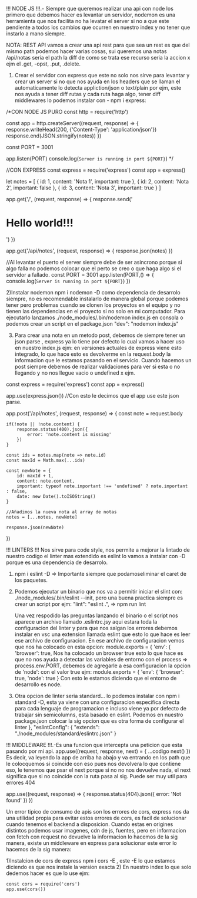 !!! NODE JS !!!.- Siempre que queremos realizar una api con node los primero que debemos hacer es levantar un servidor, nodemon es una herramienta que nos facilita no ha levatar el server si no a que este pendiente a todos los cambios que ocurren en nuestro index y no tener que instarlo a mano siempre.

NOTA: REST API vamos a crear una api rest para que sea un rest es que del mismo path podemos hacer varias cosas, sui queremos una notas /api/notas seria el path la diff de como se trata ese recurso seria la accion x ejm el .get, -opst, .put, .delete.

1) Crear el servidor con express que este no solo nos sirve para levantar y crear un server si no que nos ayuda en los headers que se llaman el automaticamente lo detecta appliction/json o text/plain por ejm, este nos ayuda a tener diff rutas y cada ruta haga algo, tener diff middlewares lo podemos instalar con - npm i express:

/*CON NODE JS PURO
const http = require('http')

const app = http.createServer((request, response) => {
    response.writeHead(200, {'Content-Type': 'application/json'})
    response.end(JSON.stringify(notes))
})

const PORT = 3001

app.listen(PORT)
console.log(`Server is running in port ${PORT}`) */

//CON EXPRESS
const express = require('express')
const app = express()

let notes = [
    {
        id: 1,
        content: 'Nota 1',
        important: true
    },
    {
        id: 2,
        content: 'Nota 2',
        important: false
    },
    {
        id: 3,
        content: 'Nota 3',
        important: true
    }
]

app.get('/', (request, response) => {
    response.send('<h1>Hello world!!!</h1>')
})

app.get('/api/notes', (request, response) => {
    response.json(notes)
})

//Al levantar el puerto el server siempre debe de ser asincrono porque si algo falla no podemos colocar que el perto se creo o que haga algo si el servidor a fallado.
const PORT = 3001
app.listen(PORT,() => {
    console.log(`Server is running in port ${PORT}`)
})

2)Instalar nodemon npm i nodemon -D como dependencia de desarrolo siempre, no es recomendable instalarlo de manera global porque podemos tener pero problemas cuando se clonen los proyectos en el equipo y no tienen las dependencias en el proyecto si no solo en mi computador. Para ejecutarlo lanzamos ./node_modules/.bin/nodemon index.js en consola o podemos crear un script en el package.json "dev": "nodemon index.js"

3) Para crear una nota en un metodo post, debemos de siempre tener un json parse , express ya lo tiene por defecto lo cual vamos a hacer uso en nuestro index.js ejm: en versiones actuales de express viene esto integrado, lo que hace esto es devolverme en la request.body la informacion que le estamos pasando en el servicio. Cuando hacemos un post siempre debemos de realizar validaciones para ver si esta o no llegando y no nos llegue vacio o undefined x ejm.

const express = require('express')
const app = express()

app.use(express.json()) //Con esto le decimos que el app use este json parse.

app.post('/api/notes', (request, response) => {
    const note = request.body

    if(!note || !note.content) {
        response.status(400).json({
            error: 'note.content is missing'
        })
    }

    const ids = notes.map(note => note.id)
    const maxId = Math.max(...ids)
    
    const newNote = {
        id: maxId + 1,
        content: note.content,
        important: typeof note.important !== 'undefined' ? note.important : false,
        date: new Date().toISOString()
    }

    //Añadimos la nueva nota al array de notas
    notes = [...notes, newNote]

    response.json(newNote)
})

!!! LINTERS !!! Nos sirve para code style, nos permite a mejorar la lintado de nuestro codigo el linter mas extendido es eslint lo vamos a instalar con -D porque es una dependencia de desarrolo.
 1) npm i eslint -D => Importante siempre que podamoseliminar el caret de los paquetes.
 2) Podemos ejecutar un binario que nos va a permitir iniciar el slint con:
    ./node_modules/.bin/eslint --init, pero una buena practica siempre es crear un script por ejm:
    "lint": "eslint .", => npm run lint

    Una vez respodido las preguntas lanzando el binario o el script nos aparece un archivo llamado .eslintrc.jsy aqui estara toda la configuracion del linter y para que nos salgan los errores debemos instalar en vsc una extension llamada eslint que esto lo que hace es leer ese archivo de configuracion. En ese archivo de configuracion vemos que nos ha colocado en esta opcion:
    module.exports = {
    'env': {
        'browser': true,
    Nos ha colocado un browser true esto lo que hace es que no nos ayuda a detectar las variables de entorno con el process => process.env.PORT, debemos de agregarle a esa configuracion la opcion de 'node': con el valor true ejm:
    module.exports = {
    'env': {
        'browser': true,
        'node': true
    }
    Con esto le estamos diciendo que el entorno de desarrollo es node.

3) Otra opcion de linter seria standard... lo podemos instalar con npm i standard -D, esta ya viene con una configuracion especifica directa para cada lenguaje de programacion e incluso viene ya por defecto de trabajar sin semicolumns, esta basado en eslint.
Podemos en nuestro package.json colocar la sig opcion que es  otra forma de configurar el linter
},
"eslintConfig": {
    "extends": "./node_modules/standard/eslintrc.json"
}

!!! MIDDLEWARE !!!.-Es una funcion que intercepta una peticion que esta pasando por mi api.
app.use((request, response, next) = {
    ...codigo
    next()
})
Es decir, va leyendo la app de arriba ha abajo y va entrando en los path que le colocquemos si coincide con eso pues nos devolvera lo que contiene eso, le tenemos que psar el next porque si no no nos devuelve nada, el next significa que si no coincide con la ruta pasa al sig. Puede ser muy util para errores 404

app.use((request, response) => {
  response.status(404).json({
    error: 'Not found'
  })
})

Un error tipico de consumo de apis son los errores de cors, express nos da una utilidad propia para evitar estos errores de cors, es facil de solucionar cuando tenemos el backend a disposicion. Cuando estas en origines distintos podemos usar imagenes, cdn de js, fuentes, pero en informacion con fetch con request no devuelve la informacion lo hacemos de la sig manera, existe un middleware en express para solucionar este error lo hacemos de la sig manera:

1)Instalcion de cors de express npm i cors -E , este -E lo que estamos diciendo es que nos instale la version exacta
2) En nuestro index lo que solo dedemos hacer es que lo use ejm:

    const cors = require('cors')
    app.use(cors())